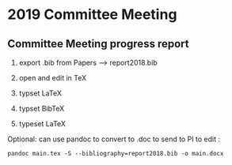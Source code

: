 # 2019 Committee Meeting

## Committee Meeting progress report


1. export .bib from Papers --> report2018.bib

2. open and edit in TeX

3. typset LaTeX

4. typset BibTeX

5. typeset LaTeX


Optional: can use pandoc to convert to .doc to send to PI to edit : 

`pandoc main.tex -S --bibliography=report2018.bib -o main.docx`
